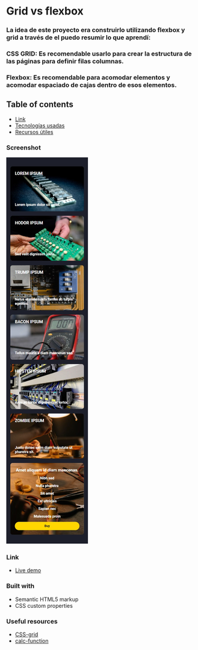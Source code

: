 # Grid vs flexbox

### La idea de este proyecto era construirlo utilizando flexbox y grid a través de el puedo resumir lo que aprendí:

### CSS GRID: Es recomendable usarlo para crear la estructura de las páginas para definir filas columnas.

### Flexbox: Es recomendable para acomodar elementos y acomodar espaciado de cajas dentro de esos elementos.

## Table of contents

  - [Link](#link)
  - [Tecnologías usadas](#tecnologias-usadas)
  - [Recursos útiles](#recursos-utiles)


### Screenshot
![](img/responsive.png)

### Link

- [Live demo](https://jeraldinnemg.github.io/grid-vs-flexbox/)

### Built with
- Semantic HTML5 markup
- CSS custom properties

### Useful resources

- [CSS-grid](https://css-tricks.com/getting-started-css-grid/)
- [calc-function](https://developer.mozilla.org/en-US/docs/Web/CSS/calc())
### 

